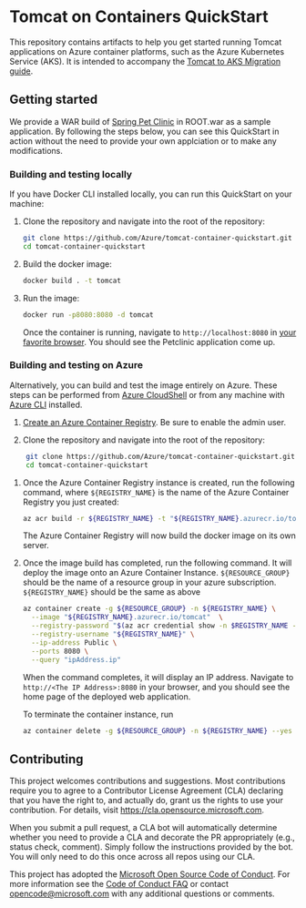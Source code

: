 # Tomcat on Containers QuickStart

This repository contains artifacts to help you get started running Tomcat applications on Azure container platforms, such as the Azure Kubernetes Service (AKS). It is intended to accompany the [Tomcat to AKS Migration guide](https://docs.microsoft.com/azure/java/migrate-tomcat-to-containers-on-azure-kubernetes-service).

## Getting started

We provide a WAR build of [Spring Pet Clinic](https://github.com/spring-petclinic/spring-framework-petclinic) in ROOT.war as a sample application. By following the steps below, you can see this QuickStart in action without the need to provide your own applciation or to make any modifications.

### Building and testing locally

If you have Docker CLI installed locally, you can run this QuickStart on your machine:

1. Clone the repository and navigate into the root of the repository:

    ```bash
    git clone https://github.com/Azure/tomcat-container-quickstart.git
    cd tomcat-container-quickstart
    ```

1. Build the docker image:

    ```bash
    docker build . -t tomcat
    ```

1. Run the image:

    ```bash
    docker run -p8080:8080 -d tomcat
    ```

    Once the container is running, navigate to `http://localhost:8080` in [your favorite browser](https://www.microsoft.com/edge). You should see the Petclinic application come up.

### Building and testing on Azure

Alternatively, you can build and test the image entirely on Azure. These steps can be performed from [Azure CloudShell](https://shell.azure.com) or from any machine with [Azure CLI](https://docs.microsoft.com/cli/azure/install-azure-cli) installed.

1. [Create an Azure Container Registry](https://portal.azure.com/#create/Microsoft.ContainerRegistry). Be sure to enable the admin user.

1. Clone the repository and navigate into the root of the repository:

```bash
    git clone https://github.com/Azure/tomcat-container-quickstart.git
    cd tomcat-container-quickstart
```

1. Once the Azure Container Registry instance is created, run the following command, where `${REGISTRY_NAME}` is the name of the Azure Container Registry you just created:

    ```bash
    az acr build -r ${REGISTRY_NAME} -t "${REGISTRY_NAME}.azurecr.io/tomcat" .
    ```

    The Azure Container Registry will now build the docker image on its own server.

1. Once the image build has completed, run the following command. It will deploy the image onto an Azure Container Instance. `${RESOURCE_GROUP}` should be the name of a resource group in your azure subscription. `${REGISTRY_NAME}` should be the same as above

    ```bash
    az container create -g ${RESOURCE_GROUP} -n ${REGISTRY_NAME} \
      --image "${REGISTRY_NAME}.azurecr.io/tomcat"  \
      --registry-password "$(az acr credential show -n $REGISTRY_NAME --query "passwords[0].value" -o tsv)" \
      --registry-username "${REGISTRY_NAME}" \
      --ip-address Public \
      --ports 8080 \
      --query "ipAddress.ip"
    ```

    When the command completes, it will display an IP address. Navigate to `http://<The IP Address>:8080` in your browser, and you should see the home page of the deployed web application.

    To terminate the container instance, run

    ```bash
    az container delete -g ${RESOURCE_GROUP} -n ${REGISTRY_NAME} --yes
    ```

## Contributing

This project welcomes contributions and suggestions.  Most contributions require you to agree to a
Contributor License Agreement (CLA) declaring that you have the right to, and actually do, grant us
the rights to use your contribution. For details, visit https://cla.opensource.microsoft.com.

When you submit a pull request, a CLA bot will automatically determine whether you need to provide
a CLA and decorate the PR appropriately (e.g., status check, comment). Simply follow the instructions
provided by the bot. You will only need to do this once across all repos using our CLA.

This project has adopted the [Microsoft Open Source Code of Conduct](https://opensource.microsoft.com/codeofconduct/).
For more information see the [Code of Conduct FAQ](https://opensource.microsoft.com/codeofconduct/faq/) or
contact [opencode@microsoft.com](mailto:opencode@microsoft.com) with any additional questions or comments.
